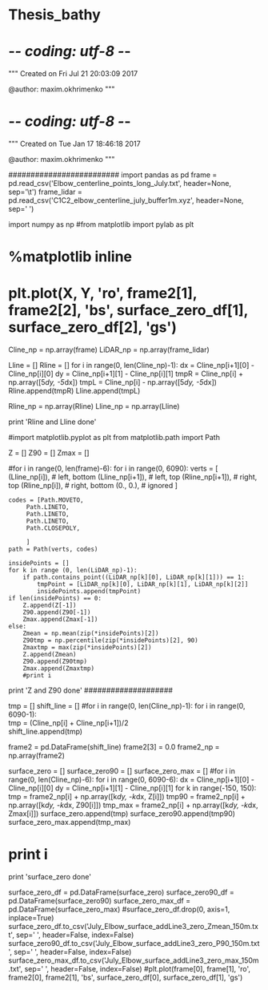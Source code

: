 # Thesis_bathy
# -*- coding: utf-8 -*-
"""
Created on Fri Jul 21 20:03:09 2017

@author: maxim.okhrimenko
"""

# -*- coding: utf-8 -*-
"""
Created on Tue Jan 17 18:46:18 2017

@author: maxim.okhrimenko
"""



#########################
import pandas as pd
frame = pd.read_csv('Elbow_centerline_points_long_July.txt', header=None, sep='\t')
frame_lidar = pd.read_csv('C1C2_elbow_centerline_july_buffer1m.xyz', header=None, sep=' ')


import numpy as np
#from matplotlib import pylab as plt

# %matplotlib inline
# plt.plot(X, Y, 'ro', frame2[1], frame2[2], 'bs', surface_zero_df[1], surface_zero_df[2], 'gs')

Cline_np = np.array(frame)
LiDAR_np = np.array(frame_lidar)

Lline = []
Rline = []
for i in range(0, len(Cline_np)-1):
    dx = Cline_np[i+1][0] - Cline_np[i][0]
    dy = Cline_np[i+1][1] - Cline_np[i][1]
    tmpR = Cline_np[i] + np.array([5*dy, -5*dx])
    tmpL = Cline_np[i] - np.array([5*dy, -5*dx])
    Rline.append(tmpR)
    Lline.append(tmpL)
    
Rline_np = np.array(Rline)
Lline_np = np.array(Lline)

print 'Rline and Lline done'

#import matplotlib.pyplot as plt
from matplotlib.path import Path

Z = []
Z90 = []
Zmax = []

#for i in range(0, len(frame)-6):
for i in range(0, 6090):
    verts = [
    (Lline_np[i]), # left, bottom
    (Lline_np[i+1]), # left, top
    (Rline_np[i+1]), # right, top
    (Rline_np[i]), # right, bottom
    (0., 0.), # ignored
    ]
    
    codes = [Path.MOVETO,
         Path.LINETO,
         Path.LINETO,
         Path.LINETO,
         Path.CLOSEPOLY,
         
         ]             
    path = Path(verts, codes)
    
    insidePoints = []
    for k in range (0, len(LiDAR_np)-1):
        if path.contains_point((LiDAR_np[k][0], LiDAR_np[k][1])) == 1:
            tmpPoint = [LiDAR_np[k][0], LiDAR_np[k][1], LiDAR_np[k][2]]
            insidePoints.append(tmpPoint)
    if len(insidePoints) == 0:
        Z.append(Z[-1])
        Z90.append(Z90[-1])
        Zmax.append(Zmax[-1])
    else:
        Zmean = np.mean(zip(*insidePoints)[2])
        Z90tmp = np.percentile(zip(*insidePoints)[2], 90)
        Zmaxtmp = max(zip(*insidePoints)[2])
        Z.append(Zmean)
        Z90.append(Z90tmp)
        Zmax.append(Zmaxtmp)
        #print i

print 'Z and Z90 done'
####################

tmp = []
shift_line = []
#for i in range(0, len(Cline_np)-1):
for i in range(0, 6090-1):    
    tmp = (Cline_np[i] + Cline_np[i+1])/2    
    shift_line.append(tmp)

frame2 = pd.DataFrame(shift_line)
frame2[3] = 0.0
frame2_np = np.array(frame2)

surface_zero = []
surface_zero90 = []
surface_zero_max = []
#for i in range(0, len(Cline_np)-6):
for i in range(0, 6090-6):
    dx = Cline_np[i+1][0] - Cline_np[i][0]
    dy = Cline_np[i+1][1] - Cline_np[i][1]
    for k in range(-150, 150):
        tmp = frame2_np[i] + np.array([k*dy, -k*dx, Z[i]])
        tmp90 = frame2_np[i] + np.array([k*dy, -k*dx, Z90[i]])
        tmp_max = frame2_np[i] + np.array([k*dy, -k*dx, Zmax[i]])
        surface_zero.append(tmp)
        surface_zero90.append(tmp90)
        surface_zero_max.append(tmp_max)
#    print i
print 'surface_zero done'

surface_zero_df = pd.DataFrame(surface_zero)
surface_zero90_df = pd.DataFrame(surface_zero90)
surface_zero_max_df = pd.DataFrame(surface_zero_max)
#surface_zero_df.drop(0, axis=1, inplace=True)
surface_zero_df.to_csv('July_Elbow_surface_addLine3_zero_Zmean_150m.txt', sep=' ', header=False, index=False)
surface_zero90_df.to_csv('July_Elbow_surface_addLine3_zero_P90_150m.txt', sep=' ', header=False, index=False)
surface_zero_max_df.to_csv('July_Elbow_surface_addLine3_zero_max_150m.txt', sep=' ', header=False, index=False)
#plt.plot(frame[0], frame[1], 'ro', frame2[0], frame2[1], 'bs', surface_zero_df[0], surface_zero_df[1], 'gs')
